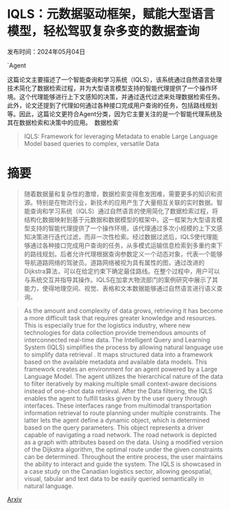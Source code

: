 # IQLS：元数据驱动框架，赋能大型语言模型，轻松驾驭复杂多变的数据查询

发布时间：2024年05月04日

`Agent

这篇论文主要描述了一个智能查询和学习系统（IQLS），该系统通过自然语言处理技术简化了数据检索过程，并为大型语言模型支持的智能代理提供了一个操作环境。这个代理能够进行上下文感知的决策，并通过迭代过滤来处理数据检索任务。此外，论文还提到了代理如何通过各种接口完成用户查询的任务，包括路线规划等。因此，这篇论文更符合Agent分类，因为它主要关注的是一个智能代理系统及其在数据检索和决策中的应用。` `数据检索`

> IQLS: Framework for leveraging Metadata to enable Large Language Model based queries to complex, versatile Data

# 摘要

> 随着数据量和复杂性的激增，数据检索变得愈发困难，需要更多的知识和资源。特别是在物流行业，新技术的应用产生了大量相互关联的实时数据。智能查询和学习系统（IQLS）通过自然语言的使用简化了数据检索过程，将结构化数据映射到基于元数据和数据模型的框架中。这一框架为大型语言模型支持的智能代理提供了一个操作环境，该代理通过多次小规模的上下文感知决策进行迭代过滤，而非一次性检索。经过数据过滤后，IQLS使代理能够通过各种接口完成用户查询的任务，从多模式运输信息检索到多重约束下的路线规划。后者允许代理根据查询参数定义一个动态对象，代表一个能够导航道路网络的驾驶员。道路网络被视为具有属性的图，通过改进的Dijkstra算法，可以在给定约束下确定最佳路线。在整个过程中，用户可以与系统交互并指导其操作。IQLS在加拿大物流部门的案例研究中展示了其能力，使得地理空间、视觉、表格和文本数据能够通过自然语言进行语义查询。

> As the amount and complexity of data grows, retrieving it has become a more difficult task that requires greater knowledge and resources. This is especially true for the logistics industry, where new technologies for data collection provide tremendous amounts of interconnected real-time data. The Intelligent Query and Learning System (IQLS) simplifies the process by allowing natural language use to simplify data retrieval . It maps structured data into a framework based on the available metadata and available data models. This framework creates an environment for an agent powered by a Large Language Model. The agent utilizes the hierarchical nature of the data to filter iteratively by making multiple small context-aware decisions instead of one-shot data retrieval. After the Data filtering, the IQLS enables the agent to fulfill tasks given by the user query through interfaces. These interfaces range from multimodal transportation information retrieval to route planning under multiple constraints. The latter lets the agent define a dynamic object, which is determined based on the query parameters. This object represents a driver capable of navigating a road network. The road network is depicted as a graph with attributes based on the data. Using a modified version of the Dijkstra algorithm, the optimal route under the given constraints can be determined. Throughout the entire process, the user maintains the ability to interact and guide the system. The IQLS is showcased in a case study on the Canadian logistics sector, allowing geospatial, visual, tabular and text data to be easily queried semantically in natural language.

[Arxiv](https://arxiv.org/abs/2405.15792)